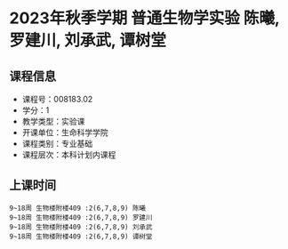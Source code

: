 # 2023年秋季学期 普通生物学实验 陈曦, 罗建川, 刘承武, 谭树堂






## 课程信息

- 课程号：008183.02
- 学分：1
- 教学类型：实验课
- 开课单位：生命科学学院
- 课程类别：专业基础
- 课程层次：本科计划内课程

## 上课时间

```
9~18周 生物楼附楼409 :2(6,7,8,9) 陈曦
9~18周 生物楼附楼409 :2(6,7,8,9) 罗建川
9~18周 生物楼附楼409 :2(6,7,8,9) 刘承武
9~18周 生物楼附楼409 :2(6,7,8,9) 谭树堂
```

